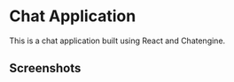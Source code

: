 # Chat Application

This is a chat application built using React and Chatengine.




## Screenshots



